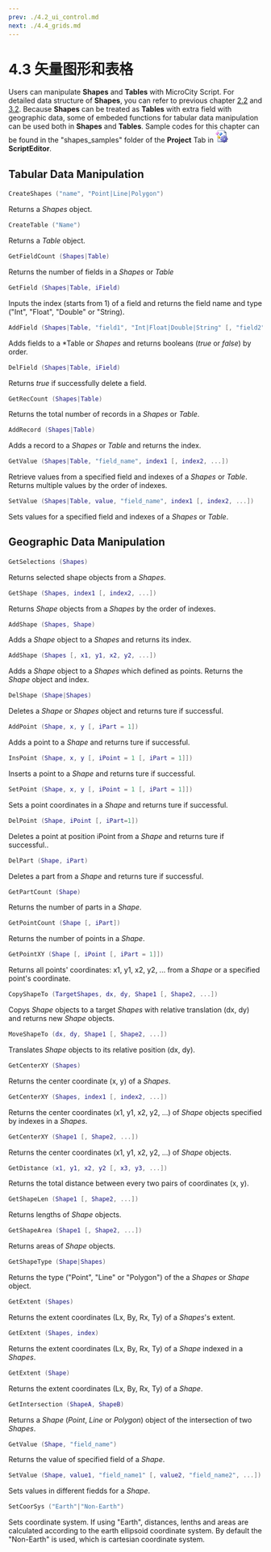 ```yaml
---
prev: ./4.2_ui_control.md
next: ./4.4_grids.md
---
```

# 4.3 矢量图形和表格
Users can manipulate **Shapes** and **Tables** with MicroCity Script. For detailed data structure of **Shapes**, you can refer to previous chapter [2.2](2.2_searching_for_countries.md#gis-data-structure) and [3.2](3.2_vector_shapes.md). Because **Shapes** can be treated as **Tables** with extra field with geographic data, some of embeded functions for tabular data manipulation can be used both in **Shapes** and **Tables**. Sample codes for this chapter can be found in the "shapes_samples" folder of the **Project** Tab in ![icon](./imgs/icon_script_editor.png)**ScriptEditor**.
## Tabular Data Manipulation
```lua
CreateShapes ("name", "Point|Line|Polygon")
```
Returns a *Shapes* object.
```lua
CreateTable ("Name")
```
Returns a *Table* object.
```lua
GetFieldCount (Shapes|Table)
```
Returns the number of fields in a *Shapes* or *Table*
```lua
GetField (Shapes|Table, iField)
```
Inputs the index (starts from 1) of a field and returns the field name and type ("Int", "Float", "Double" or "String).
```lua
AddField (Shapes|Table, "field1", "Int|Float|Double|String" [, "field2", "Int|Float|Double|String", ...])
```
Adds fields to a *Table or *Shapes* and returns booleans (*true* or *false*) by order.
```lua
DelField (Shapes|Table, iField)
```
Returns *true* if successfully delete a field.
```lua
GetRecCount (Shapes|Table)
```
Returns the total number of records in a *Shapes* or *Table*.
```lua
AddRecord (Shapes|Table)
```
Adds a record to a *Shapes* or *Table* and returns the index.
```lua
GetValue (Shapes|Table, "field_name", index1 [, index2, ...])
```
Retrieve values from a specified field and indexes of a *Shapes* or *Table*. Returns multiple values by the order of indexes. 
```lua
SetValue (Shapes|Table, value, "field_name", index1 [, index2, ...])
```
Sets values for a specified field and indexes of a *Shapes* or *Table*.

## Geographic Data Manipulation
```lua
GetSelections (Shapes)
```
Returns selected shape objects from a *Shapes*.
```lua
GetShape (Shapes, index1 [, index2, ...])
```
Returns *Shape* objects from a *Shapes* by the order of indexes.
```lua
AddShape (Shapes, Shape)
```
Adds a *Shape* object to a *Shapes* and returns its index.
```lua
AddShape (Shapes [, x1, y1, x2, y2, ...])
```
Adds a *Shape* object to a *Shapes* which defined as points. Returns the *Shape* object and index.
```lua
DelShape (Shape|Shapes)
```
Deletes a *Shape* or *Shapes* object and returns ture if successful.
```lua
AddPoint (Shape, x, y [, iPart = 1])
```
Adds a point to a *Shape* and returns ture if successful.
```lua
InsPoint (Shape, x, y [, iPoint = 1 [, iPart = 1]])
```
Inserts a point to a *Shape* and returns ture if successful.
```lua
SetPoint (Shape, x, y [, iPoint = 1 [, iPart = 1]])
```
Sets a point coordinates in a *Shape* and returns ture if successful.
```lua
DelPoint (Shape, iPoint [, iPart=1])
```
Deletes a point at position iPoint from a *Shape* and returns ture if successful..
```lua
DelPart (Shape, iPart)
```
Deletes a part from a *Shape* and returns ture if successful.
```lua
GetPartCount (Shape)
```
Returns the number of parts in a *Shape*.
```lua
GetPointCount (Shape [, iPart])
```
Returns the number of points in a *Shape*.
```lua
GetPointXY (Shape [, iPoint [, iPart = 1]])
```
Returns all points' coordinates: x1, y1, x2, y2, ... from a *Shape* or a specified point's coordinate.
```lua
CopyShapeTo (TargetShapes, dx, dy, Shape1 [, Shape2, ...])
```
Copys *Shape* objects to a target *Shapes* with relative translation (dx, dy) and returns new *Shape* objects.
```lua
MoveShapeTo (dx, dy, Shape1 [, Shape2, ...])
```
Translates *Shape* objects to its relative position (dx, dy).
```lua
GetCenterXY (Shapes)
```
Returns the center coordinate (x, y) of a *Shapes*.
```lua
GetCenterXY (Shapes, index1 [, index2, ...])
```
Returns the center coordinates (x1, y1, x2, y2, ...) of *Shape* objects specified by indexes in a *Shapes*.
```lua
GetCenterXY (Shape1 [, Shape2, ...])
```
Returns the center coordinates (x1, y1, x2, y2, ...) of *Shape* objects. 
```lua
GetDistance (x1, y1, x2, y2 [, x3, y3, ...])
```
Returns the total distance between every two pairs of coordinates (x, y). 
```lua
GetShapeLen (Shape1 [, Shape2, ...])
```
Returns lengths of *Shape* objects.
```lua
GetShapeArea (Shape1 [, Shape2, ...])
```
Returns areas of *Shape* objects.
```lua
GetShapeType (Shape|Shapes)
```
Returns the type ("Point", "Line" or "Polygon") of the a *Shapes* or *Shape* object.
```lua
GetExtent (Shapes)
```
Returns the extent coordinates (Lx, By, Rx, Ty) of a *Shapes*'s extent.
```lua
GetExtent (Shapes, index)
```
Returns the extent coordinates (Lx, By, Rx, Ty) of a *Shape* indexed in a *Shapes*.
```lua
GetExtent (Shape)
```
Returns the extent coordinates (Lx, By, Rx, Ty) of a *Shape*.
```lua
GetIntersection (ShapeA, ShapeB)
```
Returns a *Shape* (*Point*, *Line* or *Polygon*) object of the intersection of two *Shapes*.
```lua
GetValue (Shape, "field_name")
```
Returns the value of specified field of a *Shape*.
```lua
SetValue (Shape, value1, "field_name1" [, value2, "field_name2", ...])
```
Sets values in different fiedds for a *Shape*.
```lua
SetCoorSys ("Earth"|"Non-Earth")
```
Sets coordinate system. If using "Earth", distances, lenths and areas are calculated according to the earth ellipsoid coordinate system. By default the "Non-Earth" is used, which is cartesian coordinate system.
